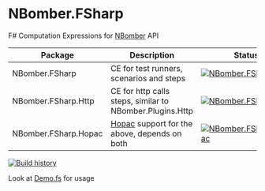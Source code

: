 # NBomber.FSharp

F# Computation Expressions for [NBomber](https://nbomber.com) API

| Package              | Description | Status |
|----------------------|-------------|--------|
| NBomber.FSharp       | CE for test runners, scenarios and steps | [![NBomber.FSharp](https://buildstats.info/nuget/NBomber.FSharp?includePreReleases=true)](https://www.nuget.org/packages/NBomber.FSharp/) |
| NBomber.FSharp.Http  | CE for http calls steps, similar to NBomber.Plugins.Http | [![NBomber.FSharp.Http](https://buildstats.info/nuget/NBomber.FSharp.Http?includePreReleases=true)](https://www.nuget.org/packages/NBomber.FSharp.Http/) |
| NBomber.FSharp.Hopac | [Hopac](https://hopac.github.io) support for the above, depends on both | [![NBomber.FSharp.Hopac](https://buildstats.info/nuget/NBomber.FSharp.Hopac?includePreReleases=true)](https://www.nuget.org/packages/NBomber.FSharp.Hopac/) |

[![Build history](https://buildstats.info/github/chart/PragmaticFlow/NBomber.FSharp)](https://github.com/PragmaticFlow/NBomber.FSharp/actions)

Look at [Demo.fs](test/NBomber.FSharp.Test/Demo.fs) for usage

